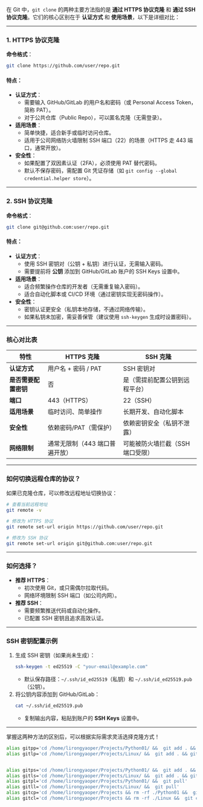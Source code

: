 在 Git 中，`git clone` 的两种主要方法指的是 **通过 HTTPS 协议克隆** 和 **通过 SSH 协议克隆**。它们的核心区别在于 **认证方式** 和 **使用场景**，以下是详细对比：

---

### **1. HTTPS 协议克隆**
**命令格式**：
```bash
git clone https://github.com/user/repo.git
```

#### **特点**：
- **认证方式**：
  - 需要输入 GitHub/GitLab 的用户名和密码（或 Personal Access Token，简称 PAT）。
  - 对于公共仓库（Public Repo），可以匿名克隆（无需登录）。
- **适用场景**：
  - 简单快捷，适合新手或临时访问仓库。
  - 适用于公司网络防火墙限制 SSH 端口（22）的场景（HTTPS 走 443 端口，通常开放）。
- **安全性**：
  - 如果配置了双因素认证（2FA），必须使用 PAT 替代密码。
  - 默认不保存密码，需配置 Git 凭证存储（如 `git config --global credential.helper store`）。

---

### **2. SSH 协议克隆**
**命令格式**：
```bash
git clone git@github.com:user/repo.git
```

#### **特点**：
- **认证方式**：
  - 使用 SSH 密钥对（公钥 + 私钥）进行认证，无需输入密码。
  - 需要提前将 **公钥** 添加到 GitHub/GitLab 账户的 SSH Keys 设置中。
- **适用场景**：
  - 适合频繁操作仓库的开发者（无需重复输入密码）。
  - 适合自动化脚本或 CI/CD 环境（通过密钥实现无密码操作）。
- **安全性**：
  - 密钥认证更安全（私钥本地存储，不通过网络传输）。
  - 如果私钥未加密，需妥善保管（建议使用 `ssh-keygen` 生成时设置密码）。

---

### **核心对比表**
| 特性                | HTTPS 克隆                          | SSH 克隆                            |
|---------------------|-------------------------------------|-------------------------------------|
| **认证方式**        | 用户名 + 密码 / PAT                | SSH 密钥对                          |
| **是否需要配置密钥**| 否                                  | 是（需提前配置公钥到远程平台）       |
| **端口**            | 443（HTTPS）                       | 22（SSH）                           |
| **适用场景**        | 临时访问、简单操作                  | 长期开发、自动化脚本                |
| **安全性**          | 依赖密码/PAT（需保护）              | 依赖密钥安全（私钥不泄露）           |
| **网络限制**        | 通常无限制（443 端口普遍开放）      | 可能被防火墙拦截（SSH 端口受限）     |

---

### **如何切换远程仓库的协议？**
如果已克隆仓库，可以修改远程地址切换协议：
```bash
# 查看当前远程地址
git remote -v

# 修改为 HTTPS 协议
git remote set-url origin https://github.com/user/repo.git

# 修改为 SSH 协议
git remote set-url origin git@github.com:user/repo.git
```

---

### **如何选择？**
- **推荐 HTTPS**：
  - 初次使用 Git，或只需偶尔拉取代码。
  - 网络环境限制 SSH 端口（如公司内网）。
- **推荐 SSH**：
  - 需要频繁推送代码或自动化操作。
  - 已配置 SSH 密钥且追求高效认证。

---

### **SSH 密钥配置示例**
1. 生成 SSH 密钥（如果尚未生成）：
   ```bash
   ssh-keygen -t ed25519 -C "your-email@example.com"
   ```
   - 默认保存路径：`~/.ssh/id_ed25519`（私钥）和 `~/.ssh/id_ed25519.pub`（公钥）。
2. 将公钥内容添加到 GitHub/GitLab：
   ```bash
   cat ~/.ssh/id_ed25519.pub
   ```
   - 复制输出内容，粘贴到账户的 **SSH Keys** 设置中。

--- 

掌握这两种方法的区别后，可以根据实际需求灵活选择克隆方式！
```bash
alias gitpp='cd /home/lirongyaoper/Projects/Python01/ &&  git add . && git commit -m "update data at $(date +%Y%m%d%H%M%S)" && git push'
alias gitlp='cd /home/lirongyaoper/Projects/Linux/ &&  git add . && git commit -m "update data at $(date +%Y%m%d%H%M%S)" && git push'


alias gitps='cd /home/lirongyaoper/Projects/Python01/ &&  git add . && git commit -m "update data at $(date +%Y%m%d%H%M%S)" && git push'
alias gitls='cd /home/lirongyaoper/Projects/Linux/ &&  git add . && git commit -m "update data at $(date +%Y%m%d%H%M%S)" && git push'
alias gitpl='cd /home/lirongyaoper/Projects/Python01/ &&  git pull'
alias gitll='cd /home/lirongyaoper/Projects/Linux/ &&  git pull'
alias gitcp='cd /home/lirongyaoper/Projects && rm -rf ./Python01 &&  git clone git@github.com:lirongyaoper/Python01.git'
alias gitcl='cd /home/lirongyaoper/Projects && rm -rf ./Linux &&  git clone git@github.com:lirongyaoper/Linux.git'


```

